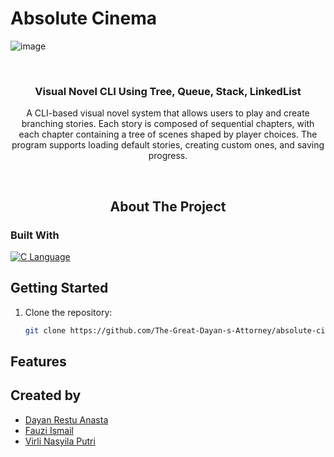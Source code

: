# Absolute Cinema
![image](https://github.com/user-attachments/assets/7930171f-0d0a-4c0b-a579-caf836623a3f)


<br />

<div  align="center">

<a  href="https://github.com/The-Great-Dayan-s-Attorney/absolute-cinema">

</a>

<h3  align="center">Visual Novel CLI Using Tree, Queue, Stack, LinkedList</h3>

<p  align="center">

A CLI-based visual novel system that allows users to play and create branching stories. Each story is composed of sequential chapters, with each chapter containing a tree of scenes shaped by player choices. The program supports loading default stories, creating custom ones, and saving progress.

<br/>

## About The Project

</div>

### Built With

<!-- row images -->
<div>
  <a href="https://flutter.dev/">
    <img src="https://img.shields.io/badge/CLang-20232A?style=for-the-badge&logo=c&logoColor=61DAFB" alt="C Language" />
  </a>
</div>

## Getting Started

1. Clone the repository:

    ```bash
    git clone https://github.com/The-Great-Dayan-s-Attorney/absolute-cinema
    ```

## Features

## Created by
- [Dayan Restu Anasta](dayan.restu.tif424@polban.ac.id)
- [Fauzi Ismail](https://github.com/mailvlous)
- [Virli Nasyila Putri](https://github.com/VirliNasyila)
